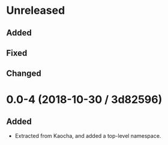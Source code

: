 # Unreleased

## Added

## Fixed

## Changed

# 0.0-4 (2018-10-30 / 3d82596)

## Added

- Extracted from Kaocha, and added a top-level namespace.

